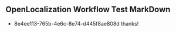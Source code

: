 ## OpenLocalization Workflow Test MarkDown
* 8e4ee113-765b-4e6c-8e74-d445f8ae808d 
thanks!<!--HONumber=Mar16_HO2-->
